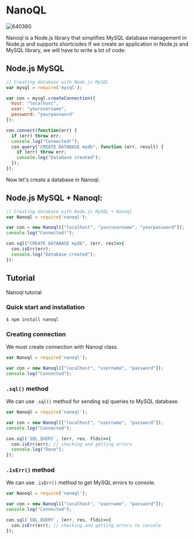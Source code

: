 # NanoQL
![640360](https://user-images.githubusercontent.com/69193276/236635449-fac48dbd-6411-45c1-8699-e4552c4c4350.png)

Nanoql is a Node.js library that simplifies MySQL database management in Node.js and supports shortcodes
If we create an application in Node.js and MySQL library, we will have to write a lot of code:
## Node.js MySQL
```js
// Creating database with Node.js MySQL
var mysql = require('mysql');

var con = mysql.createConnection({
  host: "localhost",
  user: "yourusername",
  password: "yourpassword"
});

con.connect(function(err) {
  if (err) throw err;
  console.log("Connected!");
  con.query("CREATE DATABASE mydb", function (err, result) {
    if (err) throw err;
    console.log("Database created");
  });
});
```
Now let's create a database in Nanoql:
## Node.js MySQL + Nanoql:
```js
// Creating database with Node.js MySQL + Nanoql
var Nanoql = require('nanoql');

var con = new Nanoql(["localhost", "yourusername", "yourpassword"]);
console.log("Connected!");

con.sql("CREATE DATABASE mydb", (err, res)=>{
  con.isErr(err);
  console.log("Database created");
});
```
## Tutorial
Nanoql tutorial
### Quick start and installation
```
$ npm install nanoql
```
### Creating connection
We must create connection with Nanoql class.
```js
var Nanoql = require('nanoql');

var con = new Nanoql(["localhost", "username", "password"]);
console.log("Connected");
```
### `.sql()` method
We can use `.sql()` method for sending sql queries to MySQL database.
```js
var Nanoql = require('nanoql');

var con = new Nanoql(["localhost", "username", "password"]);
console.log("Connected");

con.sql(`SQL_QUERY`, (err, res, flds)=>{
  con.isErr(err); // checking and getting errors
  console.log("Done");
});
```
### `.isErr()` method
We can use `.isErr()` method to get MySQL errors to console.
```js
var Nanoql = require('nanoql');

var con = new Nanoql(["localhost", "username", "password"]);
console.log("Connected");

con.sql(`SQL_QUERY`, (err, res, flds)=>{
  con.isErr(err); // checking and getting errors to console
});
```
